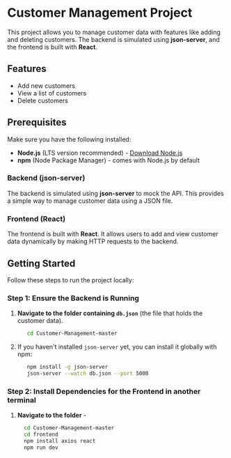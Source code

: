 # Customer Management Project

This project allows you to manage customer data with features like adding and deleting customers. The backend is simulated using **json-server**, and the frontend is built with **React**.

## Features
- Add new customers
- View a list of customers
- Delete customers

## Prerequisites

Make sure you have the following installed:
- **Node.js** (LTS version recommended) - [Download Node.js](https://nodejs.org/)
- **npm** (Node Package Manager) - comes with Node.js by default

### Backend (json-server)
The backend is simulated using **json-server** to mock the API. This provides a simple way to manage customer data using a JSON file.

### Frontend (React)
The frontend is built with **React**. It allows users to add and view customer data dynamically by making HTTP requests to the backend.

## Getting Started

Follow these steps to run the project locally:

### Step 1: Ensure the Backend is Running

1. **Navigate to the folder containing `db.json`** (the file that holds the customer data).
   ```bash
      cd Customer-Management-master
   
3. If you haven't installed `json-server` yet, you can install it globally with npm:

   ```bash
      npm install -g json-server
      json-server --watch db.json --port 5000


### Step 2: Install Dependencies for the Frontend in another terminal

1. **Navigate to the folder**  -
   ```bash
     cd Customer-Management-master
     cd frontend
     npm install axios react
     npm run dev 

